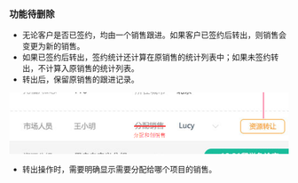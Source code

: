 ### 功能待删除

- 无论客户是否已签约，均由一个销售跟进。如果客户已签约后转出，则销售会变更为新的销售。
- 如果已签约后转出，签约统计还计算在原销售的统计列表中；如果未签约转出，不计算入原销售的统计列表。
- 转出后，保留原销售的跟进记录。

![](/assets/分配.png)

- 转出操作时，需要明确显示需要分配给哪个项目的销售。
